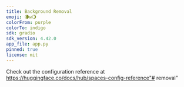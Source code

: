 ```yaml
---
title: Background Removal
emoji: 🌘w🌖
colorFrom: purple
colorTo: indigo
sdk: gradio
sdk_version: 4.42.0
app_file: app.py
pinned: true
license: mit
---
```


Check out the configuration reference at https://huggingface.co/docs/hub/spaces-config-reference"# removal" 
